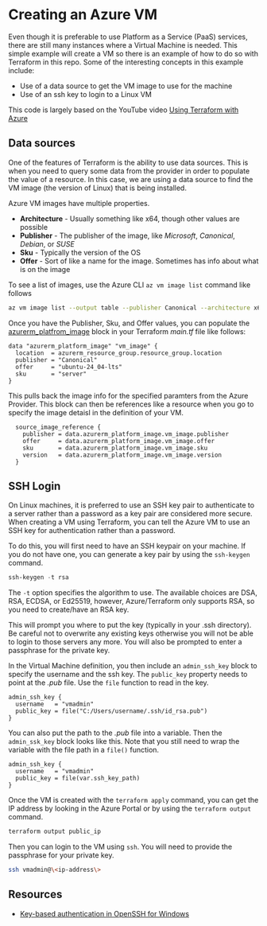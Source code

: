 # Creating an Azure VM

Even though it is preferable to use Platform as a Service (PaaS) services, there are still many instances where a Virtual Machine is needed.  This simple example will create a VM so there is an example of how to do so with Terraform in this repo.  Some of the interesting concepts in this example include:

- Use of a data source to get the VM image to use for the machine
- Use of an ssh key to login to a Linux VM

This code is largely based on the YouTube video [Using Terraform with Azure](https://www.youtube.com/watch?v=6oJzsBl_-so&t=1211s)

## Data sources

One of the features of Terraform is the ability to use data sources.  This is when you need to query some data from the provider in order to populate the value of a resource.  In this case, we are using a data source to find the VM image (the version of Linux) that is being installed.

Azure VM images have multiple properties.

- **Architecture** - Usually something like x64, though other values are possible
- **Publisher** - The publisher of the image, like *Microsoft*, *Canonical*, *Debian*, or *SUSE*
- **Sku** - Typically the version of the OS
- **Offer** - Sort of like a name for the image.  Sometimes has info about what is on the image

To see a list of images, use the Azure CLI `az vm image list` command like follows

```bash
az vm image list --output table --publisher Canonical --architecture x64
```

Once you have the Publisher, Sku, and Offer values, you can populate the [azurerm_platfrom_image](https://registry.terraform.io/providers/hashicorp/azurerm/latest/docs/data-sources/platform_image) block in your Terraform *main.tf* file like follows:

```hcl
data "azurerm_platform_image" "vm_image" {
  location  = azurerm_resource_group.resource_group.location
  publisher = "Canonical"
  offer     = "ubuntu-24_04-lts"
  sku       = "server"
}
```

This pulls back the image info for the specified paramters from the Azure Provider.  This block can then be references like a resource when you go to specify the image detaisl in the definition of your VM.

```hcl
  source_image_reference {
    publisher = data.azurerm_platform_image.vm_image.publisher
    offer     = data.azurerm_platform_image.vm_image.offer
    sku       = data.azurerm_platform_image.vm_image.sku
    version   = data.azurerm_platform_image.vm_image.version
  }
```

## SSH Login

On Linux machines, it is preferred to use an SSH key pair to authenticate to a server rather than a password as a key pair are considered more secure.  When creating a VM using Terraform, you can tell the Azure VM to use an SSH key for authentication rather than a password.

To do this, you will first need to have an SSH keypair on your machine.  If you do not have one, you can generate a key pair by using the `ssh-keygen` command.

```PowerShell
ssh-keygen -t rsa
```

The `-t` option specifies the algorithm to use.  The available choices are DSA, RSA, ECDSA, or Ed25519, however, Azure/Terraform only supports RSA, so you need to create/have an RSA key.

This will prompt you where to put the key (typically in your .ssh directory).  Be careful not to overwrite any existing keys otherwise you will not be able to login to those servers any more.  You will also be prompted to enter a passphrase for the private key.

In the Virtual Machine definition, you then include an `admin_ssh_key` block to specify the username and the ssh key.  The `public_key` property needs to point at the *.pub* file.  Use the `file` function to read in the key.

```hcl
admin_ssh_key {
  username   = "vmadmin"
  public_key = file("C:/Users/username/.ssh/id_rsa.pub")
}
```

You can also put the path to the *.pub* file into a variable.  Then the `admin_ssk_key` block looks like this.  Note that you still need to wrap the variable with the file path in a `file()` function.

```hcl
admin_ssh_key {
  username   = "vmadmin"
  public_key = file(var.ssh_key_path)
}
```

Once the VM is created with the `terraform apply` command, you can get the IP address by looking in the Azure Portal or by using the `terraform output` command.

```bash
terraform output public_ip
```

Then you can login to the VM using `ssh`.  You will need to provide the passphrase for your private key.

```bash
ssh vmadmin@\<ip-address\>
```

## Resources

- [Key-based authentication in OpenSSH for Windows](https://learn.microsoft.com/en-us/windows-server/administration/openssh/openssh_keymanagement)